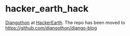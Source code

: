 # hacker_earth_hack
[Djangothon](https://www.hackerearth.com/djangothon/) at [HackerEarth](https://www.hackerearth.com/).
The repo has been moved to https://github.com/djangothon/django-blog
